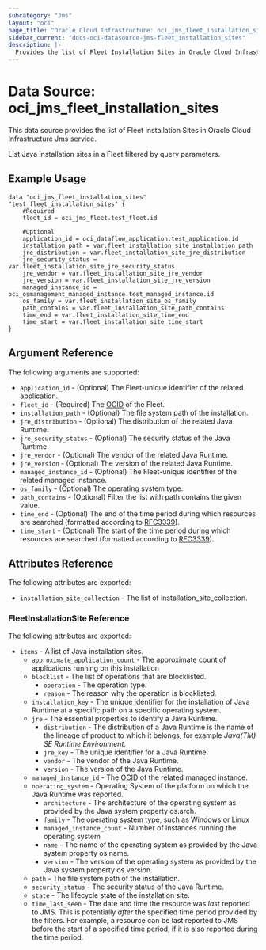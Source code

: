 ```yaml
---
subcategory: "Jms"
layout: "oci"
page_title: "Oracle Cloud Infrastructure: oci_jms_fleet_installation_sites"
sidebar_current: "docs-oci-datasource-jms-fleet_installation_sites"
description: |-
  Provides the list of Fleet Installation Sites in Oracle Cloud Infrastructure Jms service
---
```


# Data Source: oci_jms_fleet_installation_sites
This data source provides the list of Fleet Installation Sites in Oracle Cloud Infrastructure Jms service.

List Java installation sites in a Fleet filtered by query parameters.

## Example Usage

```hcl
data "oci_jms_fleet_installation_sites" "test_fleet_installation_sites" {
	#Required
	fleet_id = oci_jms_fleet.test_fleet.id

	#Optional
	application_id = oci_dataflow_application.test_application.id
	installation_path = var.fleet_installation_site_installation_path
	jre_distribution = var.fleet_installation_site_jre_distribution
	jre_security_status = var.fleet_installation_site_jre_security_status
	jre_vendor = var.fleet_installation_site_jre_vendor
	jre_version = var.fleet_installation_site_jre_version
	managed_instance_id = oci_osmanagement_managed_instance.test_managed_instance.id
	os_family = var.fleet_installation_site_os_family
	path_contains = var.fleet_installation_site_path_contains
	time_end = var.fleet_installation_site_time_end
	time_start = var.fleet_installation_site_time_start
}
```

## Argument Reference

The following arguments are supported:

* `application_id` - (Optional) The Fleet-unique identifier of the related application.
* `fleet_id` - (Required) The [OCID](https://docs.cloud.oracle.com/iaas/Content/General/Concepts/identifiers.htm) of the Fleet.
* `installation_path` - (Optional) The file system path of the installation.
* `jre_distribution` - (Optional) The distribution of the related Java Runtime.
* `jre_security_status` - (Optional) The security status of the Java Runtime.
* `jre_vendor` - (Optional) The vendor of the related Java Runtime.
* `jre_version` - (Optional) The version of the related Java Runtime.
* `managed_instance_id` - (Optional) The Fleet-unique identifier of the related managed instance.
* `os_family` - (Optional) The operating system type.
* `path_contains` - (Optional) Filter the list with path contains the given value. 
* `time_end` - (Optional) The end of the time period during which resources are searched (formatted according to [RFC3339](https://datatracker.ietf.org/doc/html/rfc3339)).
* `time_start` - (Optional) The start of the time period during which resources are searched (formatted according to [RFC3339](https://datatracker.ietf.org/doc/html/rfc3339)).


## Attributes Reference

The following attributes are exported:

* `installation_site_collection` - The list of installation_site_collection.

### FleetInstallationSite Reference

The following attributes are exported:

* `items` - A list of Java installation sites.
	* `approximate_application_count` - The approximate count of applications running on this installation
	* `blocklist` - The list of operations that are blocklisted.
		* `operation` - The operation type.
		* `reason` - The reason why the operation is blocklisted.
	* `installation_key` - The unique identifier for the installation of Java Runtime at a specific path on a specific operating system.
	* `jre` - The essential properties to identify a Java Runtime.
		* `distribution` - The distribution of a Java Runtime is the name of the lineage of product to which it belongs, for example _Java(TM) SE Runtime Environment_.
		* `jre_key` - The unique identifier for a Java Runtime.
		* `vendor` - The vendor of the Java Runtime.
		* `version` - The version of the Java Runtime.
	* `managed_instance_id` - The [OCID](https://docs.cloud.oracle.com/iaas/Content/General/Concepts/identifiers.htm) of the related managed instance. 
	* `operating_system` - Operating System of the platform on which the Java Runtime was reported. 
		* `architecture` - The architecture of the operating system as provided by the Java system property os.arch.
		* `family` - The operating system type, such as Windows or Linux
		* `managed_instance_count` - Number of instances running the operating system
		* `name` - The name of the operating system as provided by the Java system property os.name.
		* `version` - The version of the operating system as provided by the Java system property os.version.
	* `path` - The file system path of the installation.
	* `security_status` - The security status of the Java Runtime.
	* `state` - The lifecycle state of the installation site.
	* `time_last_seen` - The date and time the resource was _last_ reported to JMS. This is potentially _after_ the specified time period provided by the filters. For example, a resource can be last reported to JMS before the start of a specified time period, if it is also reported during the time period. 

